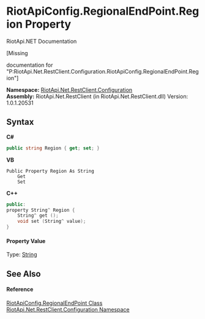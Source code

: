 # RiotApiConfig.RegionalEndPoint.Region Property 
RiotApi.NET Documentation 

\[Missing <summary> documentation for "P:RiotApi.Net.RestClient.Configuration.RiotApiConfig.RegionalEndPoint.Region"\]

**Namespace:**&nbsp;<a href="1dae58e2-3460-51cb-b4d8-c9bb055df44c">RiotApi.Net.RestClient.Configuration</a><br />**Assembly:**&nbsp;RiotApi.Net.RestClient (in RiotApi.Net.RestClient.dll) Version: 1.0.1.20531

## Syntax

**C#**<br />
``` C#
public string Region { get; set; }
```

**VB**<br />
``` VB
Public Property Region As String
	Get
	Set
```

**C++**<br />
``` C++
public:
property String^ Region {
	String^ get ();
	void set (String^ value);
}
```


#### Property Value
Type: <a href="http://msdn2.microsoft.com/en-us/library/s1wwdcbf" target="_blank">String</a>

## See Also


#### Reference
<a href="cb65bafb-5122-8f7a-1262-ca130e7ef17c">RiotApiConfig.RegionalEndPoint Class</a><br /><a href="1dae58e2-3460-51cb-b4d8-c9bb055df44c">RiotApi.Net.RestClient.Configuration Namespace</a><br />